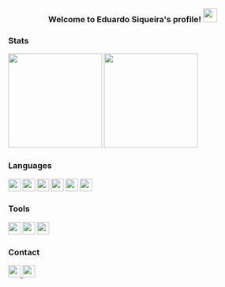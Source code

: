 
<h3 align="center">
  Welcome to Eduardo Siqueira's profile!
  <img src="https://media.giphy.com/media/hvRJCLFzcasrR4ia7z/giphy.gif" width="28">
</h3>



### Stats
<div>

  
  <img height="190em" src="https://github-readme-stats.vercel.app/api?username=devsiqueira92&&count_private=true&show_icons=true&theme=dark">
  
  <img height="190em" src="https://github-readme-stats.vercel.app/api/top-langs/?username=devsiqueira92&theme=dark&&count_private=true">
</div>
  



### Languages

<div>  
  <img height="25" src="https://cdn.jsdelivr.net/gh/devicons/devicon/icons/javascript/javascript-original.svg" />
  <img height="25" src="https://cdn.jsdelivr.net/gh/devicons/devicon/icons/typescript/typescript-original.svg" />
  <img height="25" src="https://cdn.jsdelivr.net/gh/devicons/devicon/icons/dotnetcore/dotnetcore-original.svg" />
  <img height="25" src="https://cdn.jsdelivr.net/gh/devicons/devicon/icons/csharp/csharp-original.svg" />
  <img height="25" src="https://cdn.jsdelivr.net/gh/devicons/devicon/icons/microsoftsqlserver/microsoftsqlserver-plain.svg" />
  <img height="25" src="https://cdn.jsdelivr.net/gh/devicons/devicon/icons/mysql/mysql-original.svg" />
</div>

### Tools

<div>  
  <img height="25" src="https://img.shields.io/badge/microsoft%20azure-0089D6?style=for-the-badge&logo=microsoft-azure&logoColor=white" />
  <img height="25" src="https://img.shields.io/badge/Visual_Studio-5C2D91?style=for-the-badge&logo=visual%20studio&logoColor=white" />
  <img height="25" src="https://img.shields.io/badge/Visual_Studio_Code-0078D4?style=for-the-badge&logo=visual%20studio%20code&logoColor=white" />
</div>


  
### Contact
<a href="https://www.linkedin.com/in/duusiqueira92/" target="_blank">
  <img height="25" src="https://img.shields.io/badge/LinkedIn-0077B5?style=for-the-badge&logo=linkedin&logoColor=white">
</a>

<a href="mailto:dev.siqueira92@outlook.com">
  <img height="25" src="https://img.shields.io/badge/Microsoft_Outlook-0078D4?style=for-the-badge&logo=microsoft-outlook&logoColor=white">
</a>
